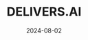---  
layout: startup_page  
title: "DELIVERS.AI"  
id: "delivers.ai"  
permalink: "/deliversaidelivers.ai08022024/"  
website: "https://www.delivers.ai/"  
funding_round: ""  
funding_amount: ""  
investors: "Japan Post Capital, Turkey Development Fund, Impetus Capital, Istanbul Technical University"  
about: "DELIVERS.AI develops an autonomous mobility platform for logistics and supply chain in sustainable cities. Their platform uses AI-powered, low-emission robots and vehicles for last-mile delivery, offering a sustainable and affordable solution. The company has already completed over 100,000 autonomous deliveries in Europe and the UK."  
markets: "Robotics, AI, Logistics, Supply Chain, Food Delivery, Autonomous Vehicles, Micro-Mobility, Smart Mobility, Autonomous Delivery, Grocery Delivery, Last-Mile Logistics, Mobility, Supply Chain, Parcel Delivery, Mobility Platform, E-Commerce"  
hq: "London, England, United Kingdom"  
founded_year: "2020"  
linkedin: "https://www.linkedin.com/company/delivers-ai"  
twitter: ""  
instagram: ""  
facebook: ""  
crunchbase: "https://www.crunchbase.com/organization/delivers-ai?utm_source=linkedin&utm_medium=referral&utm_campaign=linkedin_companies&utm_content=profile_cta_anon&trk=funding_crunchbase"  
pitchbook: ""  

date_display: "02-Aug-2024"  
date: "2024-08-02"

# SEO Optimization  
meta_title: "DELIVERS.AI"  
meta_description: "DELIVERS.AI, DELIVERS.AI develops an autonomous mobility platform for logistics and supply chain in sustainable cities. Their platform uses AI-powered, low-emissio..."  
meta_keywords: "DELIVERS.AI, Robotics, AI, Logistics, Supply Chain, Food Delivery, Autonomous Vehicles, Micro-Mobility, Smart Mobility, Autonomous Delivery, Grocery Delivery, Last-Mile Logistics, Mobility, Supply Chain, Parcel Delivery, Mobility Platform, E-Commerce,  funding"  
canonical_url: "https://startup.projectstartups.com/deliversaidelivers.ai08022024/"  
---